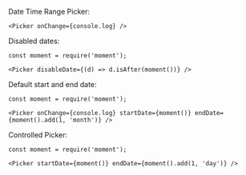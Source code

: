 Date Time Range Picker:

    <Picker onChange={console.log} />

Disabled dates:

    const moment = require('moment');

    <Picker disableDate={(d) => d.isAfter(moment())} />

Default start and end date:

    const moment = require('moment');

    <Picker onChange={console.log} startDate={moment()} endDate={moment().add(1, 'month')} />

Controlled Picker:

    const moment = require('moment');

    <Picker startDate={moment()} endDate={moment().add(1, 'day')} />
